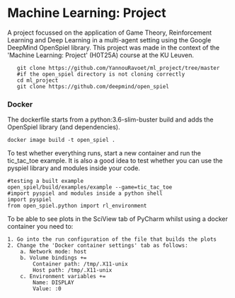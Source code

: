# Machine Learning: Project
A project focussed on the application of Game Theory, Reinforcement Learning and Deep Learning in a multi-agent setting using the Google DeepMind OpenSpiel library. This project was made in the context of the 'Machine Learning: Project' (H0T25A) course at the KU Leuven.

       git clone https://github.com/YannouRavoet/ml_project/tree/master
       #if the open_spiel directory is not cloning correctly
       cd ml_project
       git clone https://github.com/deepmind/open_spiel

### Docker
The dockerfile starts from a python:3.6-slim-buster build and adds the OpenSpiel library (and dependencies).

    docker image build -t open_spiel .
To test whether everything runs, start a new container and run the tic_tac_toe example. It is also a good idea to test whether you can use the pyspiel library and modules inside your code.

    #testing a built example
    open_spiel/build/examples/example --game=tic_tac_toe
    #import pyspiel and modules inside a python shell
    import pyspiel
    from open_spiel.python import rl_environment
    
To be able to see plots in the SciView tab of PyCharm whilst using a docker container you need to:

    1. Go into the run configuration of the file that builds the plots
    2. Change the 'Docker container settings' tab as follows:
        a. Network mode: host
        b. Volume bindings += 
            Container path: /tmp/.X11-unix 
            Host path: /tmp/.X11-unix
        c. Environment variables +=
            Name: DISPLAY
            Value: :0
